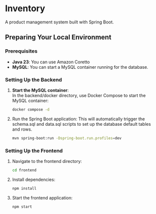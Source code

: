 # Inventory

A product management system built with Spring Boot.

## Preparing Your Local Environment

### Prerequisites

- **Java 23**: You can use Amazon Coretto
- **MySQL**: You can start a MySQL container running for the database.

### Setting Up the Backend

1. **Start the MySQL container**:  
   In the backend/docker directory, use Docker Compose to start the MySQL container:
   ```bash
   docker compose -d
   ```

2. Run the Spring Boot application:
    This will automatically trigger the schema.sql and data.sql scripts to set up the database default tables and rows.
    ```bash
    mvn spring-boot:run -Dspring-boot.run.profiles=dev
    ```

### Setting Up the Frontend

1. Navigate to the frontend directory:

    ```bash
    cd frontend
    ```

2. Install dependencies:

    ```bash
    npm install
    ```

3. Start the frontend application:

    ```bash
    npm start
    ```